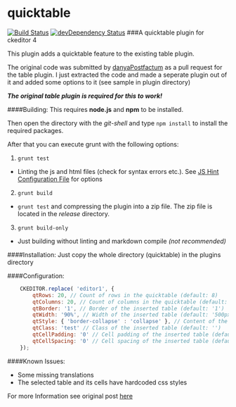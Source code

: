 ﻿quicktable
==========
[![Build Status](https://travis-ci.org/ufdada/quicktable.svg?branch=master)](https://travis-ci.org/ufdada/quicktable)
[![devDependency Status](https://david-dm.org/ufdada/quicktable/dev-status.svg)](https://david-dm.org/ufdada/quicktable#info=devDependencies)
###A quicktable plugin for ckeditor 4

This plugin adds a quicktable feature to the existing table plugin.

The original code was submitted by [danyaPostfactum](https://github.com/danyaPostfactum) as a pull request for the table plugin. 
I just extracted the code and made a seperate plugin out of it and added some options to it (see sample in plugin directory)

__*The original table plugin is required for this to work!*__

####Building:
This requires **node.js** and **npm** to be installed.

Then open the directory with the *git-shell* and type `npm install` to install the required packages.

After that you can execute grunt with the following options:

1. `grunt test`
 - Linting the js and html files (check for syntax errors etc.). See [JS Hint Configuration File](https://raw.githubusercontent.com/ufdada/quicktable/master/.jshintrc) for options
2. `grunt build`
 - `grunt test` and compressing the plugin into a zip file. The zip file is located in the *release* directory.
3. `grunt build-only`
 - Just building without linting and markdown compile *(not recommended)*

####Installation:
Just copy the whole directory (quicktable) in the plugins directory

####Configuration:

```javascript
	CKEDITOR.replace( 'editor1', {
		qtRows: 20, // Count of rows in the quicktable (default: 8)
		qtColumns: 20, // Count of columns in the quicktable (default: 10)
		qtBorder: '1', // Border of the inserted table (default: '1')
		qtWidth: '90%', // Width of the inserted table (default: '500px')
		qtStyle: { 'border-collapse' : 'collapse' }, // Content of the style-attribute of the inserted table (default: null)
		qtClass: 'test' // Class of the inserted table (default: '')
		qtCellPadding: '0' // Cell padding of the inserted table (default: '1')
		qtCellSpacing: '0' // Cell spacing of the inserted table (default: '1')
	});
```

####Known Issues:
- Some missing translations
- The selected table and its cells have hardcoded css styles

For more Information see original post [here](https://github.com/ckeditor/ckeditor-dev/pull/92)
